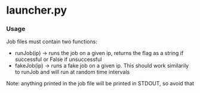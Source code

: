 # launcher.py

### Usage
Job files must contain two functions:
- runJob(ip) -> runs the job on a given ip, returns the flag as a string if successful or False if unsuccessful
- fakeJob(ip) -> runs a fake job on a given ip.  This should work similarily to runJob and will run at random time intervals

Note: anything printed in the job file will be printed in STDOUT, so avoid that
